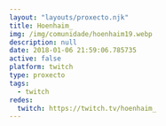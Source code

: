 ```yaml
---
layout: "layouts/proxecto.njk"
title: Hoenhaim_
img: /img/comunidade/hoenhaim19.webp
description: null
date: 2018-01-06 21:59:06.785735
active: false
platform: twitch
type: proxecto
tags:
  - twitch
redes:
  twitch: https://twitch.tv/hoenhaim_
---
```

